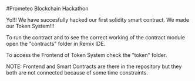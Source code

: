 #Prometeo Blockchain Hackathon

Yo!!!
We have succesfully hacked our first solidity smart contract.
We made our Token System!!!

To run the contract and to see the correct working of the contract module open the "contracts" folder in Remix IDE.

To access the Frontend of Token System check the "token" folder.

NOTE: Frontend and Smart Contracts are there in the repository but they both are not connected because of some time constraints.
